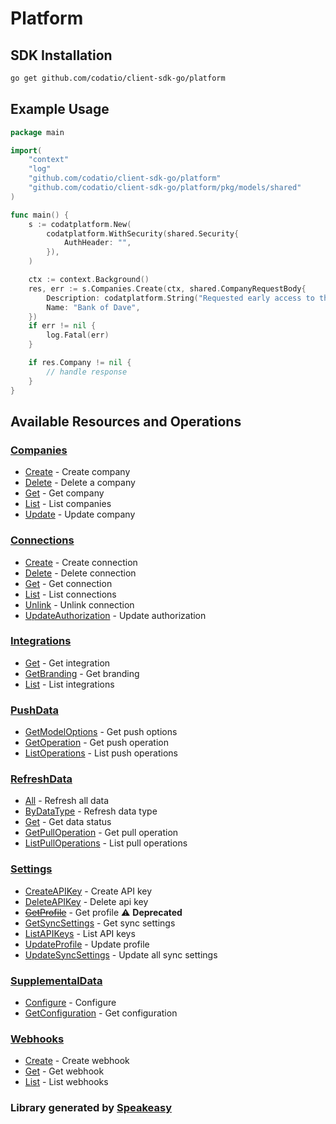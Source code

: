 # Platform

<!-- Start Codat Library Description -->
<!-- End Codat Library Description  -->

<!-- Start SDK Installation -->
## SDK Installation

```bash
go get github.com/codatio/client-sdk-go/platform
```
<!-- End SDK Installation -->

## Example Usage
<!-- Start SDK Example Usage -->


```go
package main

import(
	"context"
	"log"
	"github.com/codatio/client-sdk-go/platform"
	"github.com/codatio/client-sdk-go/platform/pkg/models/shared"
)

func main() {
    s := codatplatform.New(
        codatplatform.WithSecurity(shared.Security{
            AuthHeader: "",
        }),
    )

    ctx := context.Background()
    res, err := s.Companies.Create(ctx, shared.CompanyRequestBody{
        Description: codatplatform.String("Requested early access to the new financing scheme."),
        Name: "Bank of Dave",
    })
    if err != nil {
        log.Fatal(err)
    }

    if res.Company != nil {
        // handle response
    }
}
```
<!-- End SDK Example Usage -->

<!-- Start SDK Available Operations -->
## Available Resources and Operations


### [Companies](docs/sdks/companies/README.md)

* [Create](docs/sdks/companies/README.md#create) - Create company
* [Delete](docs/sdks/companies/README.md#delete) - Delete a company
* [Get](docs/sdks/companies/README.md#get) - Get company
* [List](docs/sdks/companies/README.md#list) - List companies
* [Update](docs/sdks/companies/README.md#update) - Update company

### [Connections](docs/sdks/connections/README.md)

* [Create](docs/sdks/connections/README.md#create) - Create connection
* [Delete](docs/sdks/connections/README.md#delete) - Delete connection
* [Get](docs/sdks/connections/README.md#get) - Get connection
* [List](docs/sdks/connections/README.md#list) - List connections
* [Unlink](docs/sdks/connections/README.md#unlink) - Unlink connection
* [UpdateAuthorization](docs/sdks/connections/README.md#updateauthorization) - Update authorization

### [Integrations](docs/sdks/integrations/README.md)

* [Get](docs/sdks/integrations/README.md#get) - Get integration
* [GetBranding](docs/sdks/integrations/README.md#getbranding) - Get branding
* [List](docs/sdks/integrations/README.md#list) - List integrations

### [PushData](docs/sdks/pushdata/README.md)

* [GetModelOptions](docs/sdks/pushdata/README.md#getmodeloptions) - Get push options
* [GetOperation](docs/sdks/pushdata/README.md#getoperation) - Get push operation
* [ListOperations](docs/sdks/pushdata/README.md#listoperations) - List push operations

### [RefreshData](docs/sdks/refreshdata/README.md)

* [All](docs/sdks/refreshdata/README.md#all) - Refresh all data
* [ByDataType](docs/sdks/refreshdata/README.md#bydatatype) - Refresh data type
* [Get](docs/sdks/refreshdata/README.md#get) - Get data status
* [GetPullOperation](docs/sdks/refreshdata/README.md#getpulloperation) - Get pull operation
* [ListPullOperations](docs/sdks/refreshdata/README.md#listpulloperations) - List pull operations

### [Settings](docs/sdks/settings/README.md)

* [CreateAPIKey](docs/sdks/settings/README.md#createapikey) - Create API key
* [DeleteAPIKey](docs/sdks/settings/README.md#deleteapikey) - Delete api key
* [~~GetProfile~~](docs/sdks/settings/README.md#getprofile) - Get profile :warning: **Deprecated**
* [GetSyncSettings](docs/sdks/settings/README.md#getsyncsettings) - Get sync settings
* [ListAPIKeys](docs/sdks/settings/README.md#listapikeys) - List API keys
* [UpdateProfile](docs/sdks/settings/README.md#updateprofile) - Update profile
* [UpdateSyncSettings](docs/sdks/settings/README.md#updatesyncsettings) - Update all sync settings

### [SupplementalData](docs/sdks/supplementaldata/README.md)

* [Configure](docs/sdks/supplementaldata/README.md#configure) - Configure
* [GetConfiguration](docs/sdks/supplementaldata/README.md#getconfiguration) - Get configuration

### [Webhooks](docs/sdks/webhooks/README.md)

* [Create](docs/sdks/webhooks/README.md#create) - Create webhook
* [Get](docs/sdks/webhooks/README.md#get) - Get webhook
* [List](docs/sdks/webhooks/README.md#list) - List webhooks
<!-- End SDK Available Operations -->
### Library generated by [Speakeasy](https://docs.speakeasyapi.dev/docs/using-speakeasy/client-sdks)
